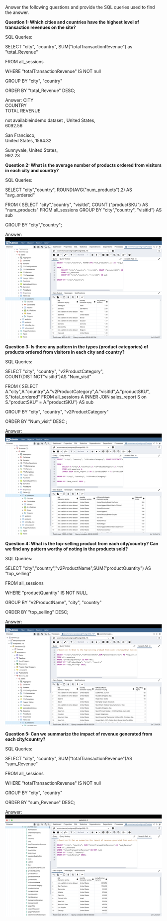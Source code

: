 Answer the following questions and provide the SQL queries used to find the answer.

    
**Question 1: Which cities and countries have the highest level of transaction revenues on the site?**


SQL Queries:

SELECT "city", "country", SUM("totalTransactionRevenue") as "total_Revenue"

FROM all_sessions

WHERE "totalTransactionRevenue" IS NOT null

GROUP BY "city", "country"

ORDER BY "total_Revenue" DESC;



Answer:
CITY   
COUNTRY  
TOTAL REVENUE

not availableindemo dataset	,
United States,	    
6092.56

San Francisco,	
United States,
1564.32

Sunnyvale,
United States,    	
992.23



**Question 2: What is the average number of products ordered from visitors in each city and country?**

SQL Queries:

SELECT "city","country", ROUND(AVG("num_products"),2) AS "avg_ordered"

FROM (
	SELECT "city","country", "visitId", COUNT ("productSKU") AS "num_products"
    FROM all_sessions
    GROUP BY "city","country", "visitId") AS sub

GROUP BY "city","country";

Answer:
![Q2](screenshots/Q_2.png)



**Question 3: Is there any pattern in the types (product categories) of products ordered from visitors in each city and country?**


SQL Queries:

SELECT "city", "country", "v2ProductCategory", COUNT(DISTINCT"visitId")AS "Num_visit"

FROM (
     SELECT A."city",A."country",A."v2ProductCategory",A."visitId",A."productSKU", S."total_ordered"
     FROM all_sessions A
     INNER JOIN sales_report S on S."productSKU" = A."productSKU") AS sub

GROUP BY "city", "country", "v2ProductCategory"

ORDER BY "Num_visit" DESC ;


Answer:
![Q3](screenshots/Q_3.png)




**Question 4: What is the top-selling product from each city/country? Can we find any pattern worthy of noting in the products sold?**


SQL Queries:

SELECT "city","country","v2ProductName",SUM("productQuantity") AS "top_selling"

FROM all_sessions

WHERE "productQuantity" IS NOT NULL

GROUP BY "v2ProductName", "city", "country"

ORDER BY "top_selling" DESC;


Answer:
![Q4](screenshots/Q-4.png)




**Question 5: Can we summarize the impact of revenue generated from each city/country?**

SQL Queries:

SELECT "city", "country", SUM("totalTransactionRevenue")AS "sum_Revenue"

FROM all_sessions

WHERE "totalTransactionRevenue" IS NOT null

GROUP BY "city", "country"

ORDER BY "sum_Revenue" DESC;



Answer:
![Q5](screenshots/Q-5.png)







